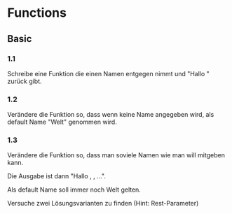 # Functions
 
## Basic

### 1.1
Schreibe eine Funktion die einen Namen entgegen nimmt und "Hallo <name>" zurück gibt.

### 1.2
Verändere die Funktion so, dass wenn keine Name angegeben wird, als default Name "Welt" genommen wird.

### 1.3
Verändere die Funktion so, dass man soviele Namen wie man will mitgeben kann. 

Die Ausgabe ist dann "Hallo <name1>, <name2>, ...".

Als default Name soll immer noch Welt gelten.

Versuche zwei Lösungsvarianten zu finden (Hint: Rest-Parameter)

